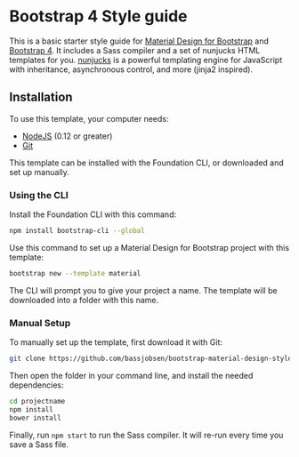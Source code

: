 # Bootstrap 4 Style guide

This is a basic starter style guide for [Material Design for Bootstrap](http://fezvrasta.github.io/bootstrap-material-design/) and [Bootstrap 4](http://v4-alpha.getbootstrap.com/). It includes a Sass compiler and a set of nunjucks HTML templates for you. [nunjucks](https://github.com/mozilla/nunjucks) is a powerful templating engine for JavaScript with inheritance, asynchronous control, and more (jinja2 inspired).

## Installation

To use this template, your computer needs:

- [NodeJS](https://nodejs.org/en/) (0.12 or greater)
- [Git](https://git-scm.com/)

This template can be installed with the Foundation CLI, or downloaded and set up manually.

### Using the CLI

Install the Foundation CLI with this command:

```bash
npm install bootstrap-cli --global
```

Use this command to set up a Material Design for Bootstrap project with this template:

```bash
bootstrap new --template material
```

The CLI will prompt you to give your project a name. The template will be downloaded into a folder with this name.

### Manual Setup

To manually set up the template, first download it with Git:

```bash
git clone https://github.com/bassjobsen/bootstrap-material-design-styleguide projectname
```

Then open the folder in your command line, and install the needed dependencies:

```bash
cd projectname
npm install
bower install
```

Finally, run `npm start` to run the Sass compiler. It will re-run every time you save a Sass file.
